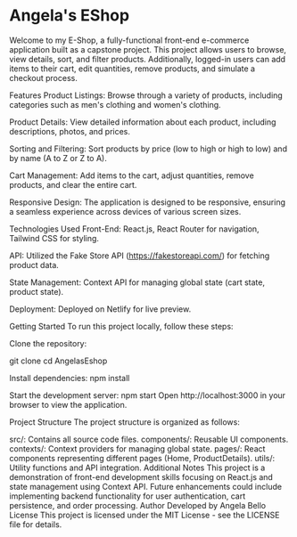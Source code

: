 # Angela's EShop

Welcome to my E-Shop, a fully-functional front-end e-commerce application built as a capstone project. This project allows users to browse, view details, sort, and filter products. Additionally, logged-in users can add items to their cart, edit quantities, remove products, and simulate a checkout process.

Features
Product Listings: Browse through a variety of products, including categories such as men's clothing and women's clothing.

Product Details: View detailed information about each product, including descriptions, photos, and prices.

Sorting and Filtering: Sort products by price (low to high or high to low) and by name (A to Z or Z to A).

Cart Management: Add items to the cart, adjust quantities, remove products, and clear the entire cart.

Responsive Design: The application is designed to be responsive, ensuring a seamless experience across devices of various screen sizes.

Technologies Used
Front-End: React.js, React Router for navigation, Tailwind CSS for styling.

API: Utilized the Fake Store API (https://fakestoreapi.com/) for fetching product data.

State Management: Context API for managing global state (cart state, product state).

Deployment: Deployed on Netlify for live preview.


Getting Started
To run this project locally, follow these steps:

Clone the repository:

git clone <repository-url>
cd AngelasEshop

Install dependencies:
npm install

Start the development server:
npm start
Open http://localhost:3000 in your browser to view the application.

Project Structure
The project structure is organized as follows:

src/: Contains all source code files.
components/: Reusable UI components.
contexts/: Context providers for managing global state.
pages/: React components representing different pages (Home, ProductDetails).
utils/: Utility functions and API integration.
Additional Notes
This project is a demonstration of front-end development skills focusing on React.js and state management using Context API.
Future enhancements could include implementing backend functionality for user authentication, cart persistence, and order processing.
Author
Developed by Angela Bello
License
This project is licensed under the MIT License - see the LICENSE file for details.

